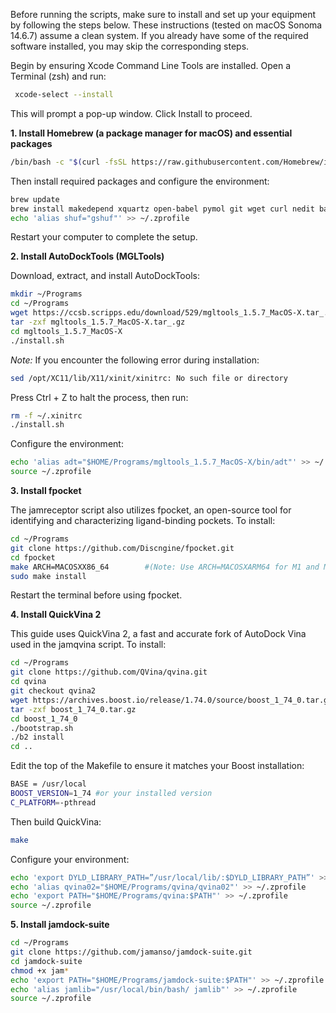 Before running the scripts, make sure to install and set up your equipment by following the steps below. These instructions (tested on macOS Sonoma 14.6.7) assume a clean system. If you already have some of the required software installed, you may skip the corresponding steps.

Begin by ensuring Xcode Command Line Tools are installed. Open a Terminal (zsh) and run:
```bash
 xcode-select --install
```
This will prompt a pop-up window. Click Install to proceed.

**1.	Install Homebrew (a package manager for macOS) and essential packages**

```bash
/bin/bash -c "$(curl -fsSL https://raw.githubusercontent.com/Homebrew/install/HEAD/install.sh)"
```
Then install required packages and configure the environment:
```bash
brew update
brew install makedepend xquartz open-babel pymol git wget curl nedit bash coreutils
echo 'alias shuf="gshuf"' >> ~/.zprofile
```
Restart your computer to complete the setup.

**2. Install AutoDockTools (MGLTools)**

Download, extract, and install AutoDockTools:
```bash
mkdir ~/Programs
cd ~/Programs
wget https://ccsb.scripps.edu/download/529/mgltools_1.5.7_MacOS-X.tar_.gz
tar -zxf mgltools_1.5.7_MacOS-X.tar_.gz
cd mgltools_1.5.7_MacOS-X
./install.sh
```
*Note:* If you encounter the following error during installation:
```bash
sed /opt/XC11/lib/X11/xinit/xinitrc: No such file or directory
```
Press Ctrl + Z to halt the process, then run:
```bash
rm -f ~/.xinitrc
./install.sh
```
Configure the environment:
```bash
echo 'alias adt="$HOME/Programs/mgltools_1.5.7_MacOS-X/bin/adt"' >> ~/.zprofile
source ~/.zprofile
```

**3. Install fpocket**

The jamreceptor script also utilizes fpocket, an open-source tool for identifying and characterizing ligand-binding pockets. To install:
```bash
cd ~/Programs
git clone https://github.com/Discngine/fpocket.git
cd fpocket
make ARCH=MACOSXX86_64        #(Note: Use ARCH=MACOSXARM64 for M1 and M2 processors)
sudo make install
```
Restart the terminal before using fpocket.

**4. Install QuickVina 2**

This guide uses QuickVina 2, a fast and accurate fork of AutoDock Vina used in the jamqvina script. To install:
```bash
cd ~/Programs
git clone https://github.com/QVina/qvina.git
cd qvina
git checkout qvina2
wget https://archives.boost.io/release/1.74.0/source/boost_1_74_0.tar.gz
tar -zxf boost_1_74_0.tar.gz
cd boost_1_74_0
./bootstrap.sh
./b2 install
cd ..
```
Edit the top of the Makefile to ensure it matches your Boost installation:
```bash
BASE = /usr/local
BOOST_VERSION=1_74 #or your installed version
C_PLATFORM=-pthread
```
Then build QuickVina:
```bash
make
```
Configure your environment:
```bash
echo 'export DYLD_LIBRARY_PATH=”/usr/local/lib/:$DYLD_LIBRARY_PATH”' >> ~/.zprofile
echo 'alias qvina02="$HOME/Programs/qvina/qvina02"' >> ~/.zprofile
echo 'export PATH="$HOME/Programs/qvina:$PATH"' >> ~/.zprofile
source ~/.zprofile
```
**5. Install jamdock-suite**

```bash
cd ~/Programs
git clone https://github.com/jamanso/jamdock-suite.git
cd jamdock-suite
chmod +x jam*
echo 'export PATH="$HOME/Programs/jamdock-suite:$PATH"' >> ~/.zprofile
echo 'alias jamlib="/usr/local/bin/bash/ jamlib"' >> ~/.zprofile
source ~/.zprofile
```
